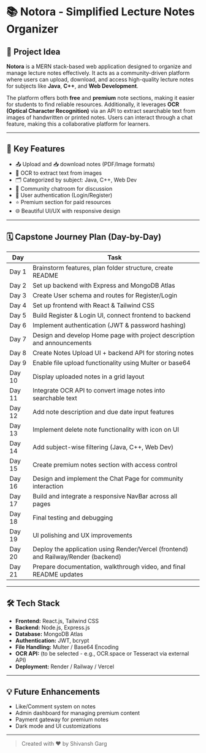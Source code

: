 # 📚 Notora - Simplified Lecture Notes Organizer

## 🧠 Project Idea

**Notora** is a MERN stack-based web application designed to organize and manage lecture notes effectively. It acts as a community-driven platform where users can upload, download, and access high-quality lecture notes for subjects like **Java**, **C++**, and **Web Development**.

The platform offers both **free** and **premium** note sections, making it easier for students to find reliable resources. Additionally, it leverages **OCR (Optical Character Recognition)** via an API to extract searchable text from images of handwritten or printed notes. Users can interact through a chat feature, making this a collaborative platform for learners.

---

## 🌟 Key Features

- 📤 Upload and 📥 download notes (PDF/Image formats)
- 🧾 OCR to extract text from images
- 🗂 Categorized by subject: Java, C++, Web Dev
- 💬 Community chatroom for discussion
- 🔐 User authentication (Login/Register)
- ⭐ Premium section for paid resources
- 🌐 Beautiful UI/UX with responsive design

---

## 🗓️ Capstone Journey Plan (Day-by-Day)

| **Day** | **Task** |
|--------|---------|
| Day 1  | Brainstorm features, plan folder structure, create README |
| Day 2  | Set up backend with Express and MongoDB Atlas |
| Day 3  | Create User schema and routes for Register/Login |
| Day 4  | Set up frontend with React & Tailwind CSS |
| Day 5  | Build Register & Login UI, connect frontend to backend |
| Day 6  | Implement authentication (JWT & password hashing) |
| Day 7  | Design and develop Home page with project description and announcements |
| Day 8  | Create Notes Upload UI + backend API for storing notes |
| Day 9  | Enable file upload functionality using Multer or base64 |
| Day 10 | Display uploaded notes in a grid layout |
| Day 11 | Integrate OCR API to convert image notes into searchable text |
| Day 12 | Add note description and due date input features |
| Day 13 | Implement delete note functionality with icon on UI |
| Day 14 | Add subject-wise filtering (Java, C++, Web Dev) |
| Day 15 | Create premium notes section with access control |
| Day 16 | Design and implement the Chat Page for community interaction |
| Day 17 | Build and integrate a responsive NavBar across all pages |
| Day 18 | Final testing and debugging |
| Day 19 | UI polishing and UX improvements |
| Day 20 | Deploy the application using Render/Vercel (frontend) and Railway/Render (backend) |
| Day 21 | Prepare documentation, walkthrough video, and final README updates |

---

## 🛠️ Tech Stack

- **Frontend:** React.js, Tailwind CSS
- **Backend:** Node.js, Express.js
- **Database:** MongoDB Atlas
- **Authentication:** JWT, bcrypt
- **File Handling:** Multer / Base64 Encoding
- **OCR API:** (to be selected - e.g., OCR.space or Tesseract via external API)
- **Deployment:** Render / Railway / Vercel

---

## 💡 Future Enhancements

- Like/Comment system on notes  
- Admin dashboard for managing premium content  
- Payment gateway for premium notes  
- Dark mode and UI customizations  

---

> Created with ❤️ by Shivansh Garg
